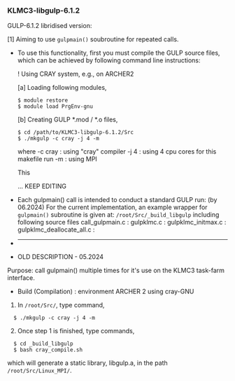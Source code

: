 ### KLMC3-libgulp-6.1.2
  
GULP-6.1.2 libridised version:

[1] Aiming to use ```gulpmain()``` soubroutine for repeated calls.

  * To use this functionality, first you must compile the GULP source files, which can be achieved by following command line instructions:

    ! Using CRAY system, e.g., on ARCHER2

    [a] Loading following modules,
    ```
    $ module restore
    $ module load PrgEnv-gnu
    ```
    [b] Creating GULP *.mod / *.o files,
    ```
    $ cd /path/to/KLMC3-libgulp-6.1.2/Src
    $ ./mkgulp -c cray -j 4 -m
    ```
    where
      -c cray : using "cray" compiler
      -j 4    : using 4 cpu cores for this makefile run
      -m      : using MPI

    This

    ... KEEP EDITING

    
  * Each gulpmain() call is intended to conduct a standard GULP run:
    (by 06.2024) For the current implementation, an example wrapper for ```gulpmain()``` subroutine is given at: ```/root/Src/_build_libgulp```
    including following source files
      call_gulpmain.c             :
      gulpklmc.c                  :
      gulpklmc_initmax.c          :
      gulpklmc_deallocate_all.c   :


* ------------------------------------------
* OLD DESCRIPTION - 05.2024
  
Purpose: call gulpmain() multiple times for it's use on the KLMC3 task-farm interface.  
  
* Build (Compilation) : environment ARCHER 2 using cray-GNU

1. In ```/root/Src/```, type command,  
```
  $ ./mkgulp -c cray -j 4 -m
```

2. Once step 1 is finished, type commands,
```
  $ cd _build_libgulp
  $ bash cray_compile.sh
```
which will generate a static library, libgulp.a, in the path ```/root/Src/Linux_MPI/```.  
